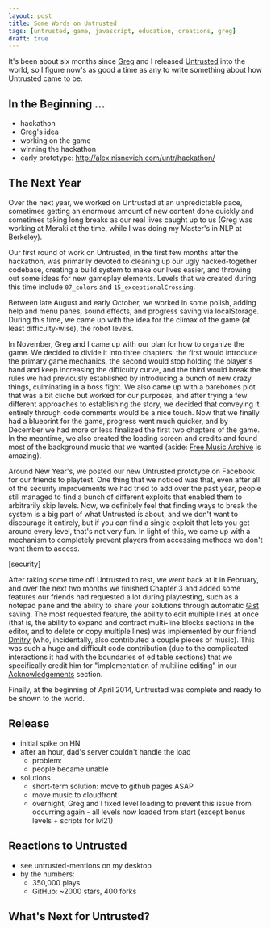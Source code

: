 ```yaml
---
layout: post
title: Some Words on Untrusted
tags: [untrusted, game, javascript, education, creations, greg]
draft: true
---
```


It's been about six months since [Greg](https://github.com/neunenak) and I released [Untrusted](http://untrustedgame.com) into the world, so I figure now's as good a time as any to write something about how Untrusted came to be.

## In the Beginning ...

- hackathon
- Greg's idea
- working on the game
- winning the hackathon
- early prototype: http://alex.nisnevich.com/untr/hackathon/

## The Next Year

Over the next year, we worked on Untrusted at an unpredictable pace, sometimes getting an enormous amount of new content done quickly and sometimes taking long breaks as our real lives caught up to us (Greg was working at Meraki at the time, while I was doing my Master's in NLP at Berkeley).

Our first round of work on Untrusted, in the first few months after the hackathon, was primarily devoted to cleaning up our ugly hacked-together codebase, creating a build system to make our lives easier, and throwing out some ideas for new gameplay elements. Levels that we created during this time include `07_colors` and `15_exceptionalCrossing`.

Between late August and early October, we worked in some polish, adding help and menu panes, sound effects, and progress saving via localStorage. During this time, we came up with the idea for the climax of the game (at least difficulty-wise), the robot levels.

In November, Greg and I came up with our plan for how to organize the game. We decided to divide it into three chapters: the first would introduce the primary game mechanics, the second would stop holding the player's hand and keep increasing the difficulty curve, and the third would break the rules we had previously established by introducing a bunch of new crazy things, culminating in a boss fight. We also came up with a barebones plot that was a bit cliche but worked for our purposes, and after trying a few different approaches to establishing the story, we decided that conveying it entirely through code comments would be a nice touch. Now that we finally had a blueprint for the game, progress went much quicker, and by December we had more or less finalized the first two chapters of the game. In the meantime, we also created the loading screen and credits and found most of the background music that we wanted (aside: [Free Music Archive](http://freemusicarchive.org/) is amazing).

Around New Year's, we posted our new Untrusted prototype on Facebook for our friends to playtest. One thing that we noticed was that, even after all of the security improvements we had tried to add over the past year, people still managed to find a bunch of different exploits that enabled them to arbitrarily skip levels. Now, we definitely feel that finding ways to break the system is a big part of what Untrusted is about, and we don't want to discourage it entirely, but if you can find a single exploit that lets you get around every level, that's not very fun. In light of this, we came up with a mechanism to completely prevent players from accessing methods we don't want them to access.

[security]

After taking some time off Untrusted to rest, we went back at it in February, and over the next two months we finished Chapter 3 and added some features our friends had requested a lot during playtesting, such as a notepad pane and the ability to share your solutions through automatic [Gist](http://gist.github.com) saving. The most requested feature, the ability to edit multiple lines at once (that is, the ability to expand and contract multi-line blocks sections in the editor, and to delete or copy multiple lines) was implemented by our friend [Dmitry](https://github.com/dmazin) (who, incidentally, also contributed a couple pieces of music). This was such a huge and difficult code contribution (due to the complicated interactions it had with the boundaries of editable sections) that we specifically credit him for "implementation of multiline editing" in our [Acknowledgements](https://github.com/AlexNisnevich/untrusted) section.

Finally, at the beginning of April 2014, Untrusted was complete and ready to be shown to the world.

<!---
Hackathon (early March 2013): 6 levels
March: first round of playtesting, code reorganization, build system
April: colors and exceptionalCrossing levels
May: dynamic objects
(June-July: break from Untrusted)
August: robot levels, help and menu panes, sound effects
September: platformer level, infinite loop prevention
October: code cleanup, localStorage
November: Chapter 1 complete, story and flavor text, teleporter level, loading screen
December: Chapter 2 complete, background music, credits, heavy-duty code cleanup and bug fixes
January 2014: second round of playtesting, security improvements
February: multiline editing, lasers level, gist saving, notepad pane
March: Chapter 3 complete, DOM and final levels, level versioning
April: final round of playtesting, release
-->

## Release

- initial spike on HN
- after an hour, dad's server couldn't handle the load
    - problem:
    - people became unable
- solutions
    - short-term solution: move to github pages ASAP
    - move music to cloudfront
    - overnight, Greg and I fixed level loading to prevent this issue from occurring again - all levels now loaded from start (except bonus levels + scripts for lvl21)

## Reactions to Untrusted

- see untrusted-mentions on my desktop
- by the numbers:
    - 350,000 plays
    - GitHub: ~2000 stars, 400 forks

## What's Next for Untrusted?